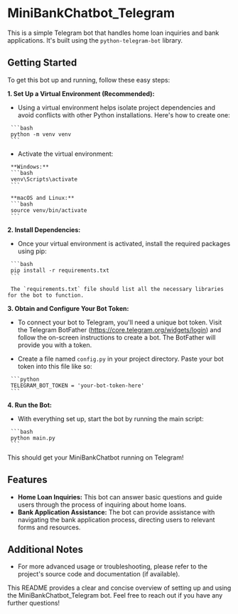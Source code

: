 # MiniBankChatbot_Telegram

This is a simple Telegram bot that handles home loan inquiries and bank applications. It's built using the `python-telegram-bot` library.

## Getting Started

To get this bot up and running, follow these easy steps:

**1. Set Up a Virtual Environment (Recommended):**

   -  Using a virtual environment helps isolate project dependencies and avoid conflicts with other Python installations. Here's how to create one:

     ```bash
     python -m venv venv
     ```

   -  Activate the virtual environment:

     **Windows:**
     ```bash
     venv\Scripts\activate
     ```

     **macOS and Linux:**
     ```bash
     source venv/bin/activate
     ```

**2. Install Dependencies:**

   -  Once your virtual environment is activated, install the required packages using pip:

     ```bash
     pip install -r requirements.txt
     ```

     The `requirements.txt` file should list all the necessary libraries for the bot to function.

**3. Obtain and Configure Your Bot Token:**

   -  To connect your bot to Telegram, you'll need a unique bot token. Visit the Telegram BotFather (https://core.telegram.org/widgets/login) and follow the on-screen instructions to create a bot. The BotFather will provide you with a token.

   -  Create a file named `config.py` in your project directory. Paste your bot token into this file like so:

     ```python
     TELEGRAM_BOT_TOKEN = 'your-bot-token-here'
     ```

**4. Run the Bot:**

   -  With everything set up, start the bot by running the main script:

     ```bash
     python main.py
     ```

This should get your MiniBankChatbot running on Telegram! 

## Features

- **Home Loan Inquiries:** This bot can answer basic questions and guide users through the process of inquiring about home loans.
- **Bank Application Assistance:** The bot can provide assistance with navigating the bank application process, directing users to relevant forms and resources. 

## Additional Notes

- For more advanced usage or troubleshooting, please refer to the project's source code and documentation (if available).

This README provides a clear and concise overview of setting up and using the MiniBankChatbot_Telegram bot. Feel free to reach out if you have any further questions!